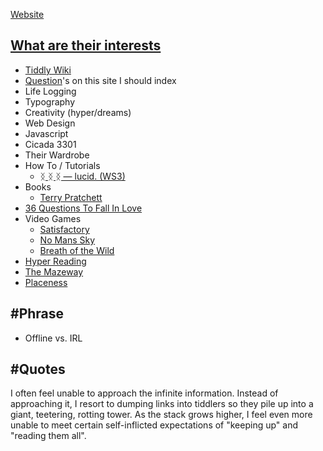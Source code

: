 [Website](../Type/Website.md)

## [What are their interests](../../../MyDendronExistence/Questions/list/What%20are%20their%20interests.md)
* [Tiddly Wiki](../../Software/List/Tiddly%20Wiki.md)
* [Question](../../Wiki/Concepts/List/Question.md)'s on this site I should index
* Life Logging
* Typography
* Creativity (hyper/dreams)
* Web Design
* Javascript
* Cicada 3301
* Their Wardrobe
* How To / Tutorials
	* [ᛝ ᛝ ᛝ — lucid. (WS3)](https://sphygm.us/#How%20To%3A%20Archive%20All%20Website%20Subpages%20On%20Wayback)
* Books
	* [Terry Pratchett](../../../MyDendronExistence/Relationships/People/Terry%20Pratchett.md)
* [36 Questions To Fall In Love](../../Heuristics/Conversation/36%20Questions%20To%20Fall%20In%20Love.md)
* Video Games
	* [Satisfactory](Satisfactory.md)
	* [No Mans Sky](No%20Mans%20Sky.md)
	* [Breath of the Wild](Breath%20of%20the%20Wild.md)
* [Hyper Reading](../../Wiki/Concepts/List/Hyper%20Reading.md)
* [The Mazeway](../../Wiki/Concepts/List/The%20Mazeway.md)
* [Placeness](../../Wiki/Concepts/List/Placeness.md)
## #Phrase 
* Offline vs. IRL

## #Quotes

I often feel unable to approach the infinite information. Instead of approaching it, I resort to dumping links into tiddlers so they pile up into a giant, teetering, rotting tower. As the stack grows higher, I feel even more unable to meet certain self-inflicted expectations of "keeping up" and "reading them all".

